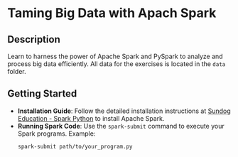 # Taming Big Data with Apach Spark

## Description

Learn to harness the power of Apache Spark and PySpark to analyze and process big data efficiently. All data for the exercises is located in the `data` folder.

## Getting Started

- **Installation Guide**: Follow the detailed installation instructions at [Sundog Education - Spark Python](https://www.sundog-education.com/spark-python/) to install Apache Spark.
- **Running Spark Code**: Use the `spark-submit` command to execute your Spark programs. Example:
  ```bash
  spark-submit path/to/your_program.py
